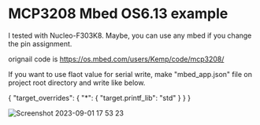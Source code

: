 
# MCP3208 Mbed OS6.13 example

I tested with Nucleo-F303K8. 
Maybe, you can use any mbed if you change the pin assignment.

orignail code is https://os.mbed.com/users/Kemp/code/mcp3208/

If you want to use flaot value for serial write, make "mbed_app.json" file on project root directory and write like below.


{
    "target_overrides": {
        "*": {
            "target.printf_lib": "std"
        }
    }
}

![Screenshot 2023-09-01 17 53 23](https://github.com/K1roSan/mbed_OS6.13_MCP3208_test/assets/142633814/6a46368b-aa2a-4ad2-8c62-3d1c8525c119)
